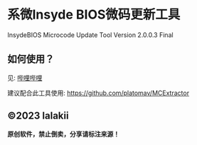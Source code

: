# 系微Insyde BIOS微码更新工具
InsydeBIOS Microcode Update Tool Version 2.0.0.3 Final

## 如何使用？
见: [哔哩哔哩](https://www.bilibili.com/read/cv25339656)

建议配合此工具使用: https://github.com/platomav/MCExtractor


## &copy;2023 lalakii

**原创软件，禁止倒卖，分享请标注来源！**
